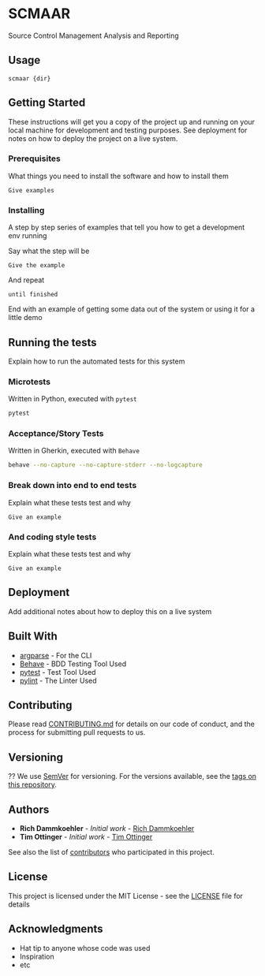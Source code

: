 # SCMAAR
Source Control Management Analysis and Reporting

## Usage

`scmaar {dir}` 

## Getting Started

These instructions will get you a copy of the project up and running on your local machine for development and testing purposes. See deployment for notes on how to deploy the project on a live system.

### Prerequisites

What things you need to install the software and how to install them

```
Give examples
```

### Installing

A step by step series of examples that tell you how to get a development env running

Say what the step will be

```
Give the example
```

And repeat

```
until finished
```

End with an example of getting some data out of the system or using it for a little demo

## Running the tests

Explain how to run the automated tests for this system
### Microtests

Written in Python, executed with `pytest`

```sh
pytest
```

### Acceptance/Story Tests

Written in Gherkin, executed with `Behave`

```sh
behave --no-capture --no-capture-stderr --no-logcapture
```

### Break down into end to end tests

Explain what these tests test and why

```
Give an example
```

### And coding style tests

Explain what these tests test and why

```
Give an example
```

## Deployment

Add additional notes about how to deploy this on a live system

## Built With

* [argparse](https://docs.python.org/3/library/argparse.html) - For the CLI
* [Behave](https://behave.readthedocs.io/en/stable/) - BDD Testing Tool Used
* [pytest](https://docs.pytest.org/en/7.0.x/) - Test Tool Used
* [pylint](https://pylint.org/) - The Linter Used

## Contributing

Please read [CONTRIBUTING.md](CONTRIBUTING.md) for details on our code of conduct, and the process for submitting pull requests to us.

## Versioning

?? We use [SemVer](http://semver.org/) for versioning. For the versions available, see the [tags on this repository](https://github.com/your/project/tags). 

## Authors

* **Rich Dammkoehler** - *Initial work* - [Rich Dammkoehler](https://github.com/rdammkoehler)
* **Tim Ottinger** - *Initial work* - [Tim Ottinger](https://github.com/tottinge)

See also the list of [contributors](https://github.com/rdammkoehler/SCMAAR/graphs/contributors) who participated in this project.

## License

This project is licensed under the MIT License - see the [LICENSE](LICENSE) file for details

## Acknowledgments

* Hat tip to anyone whose code was used
* Inspiration
* etc
